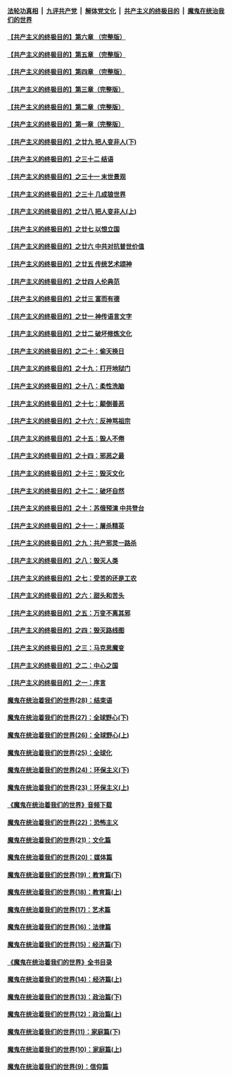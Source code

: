 ####  [法轮功真相](../../../../basic/blob/master/README.md?t=06161302) &nbsp;|&nbsp; [九评共产党](../../../../9ping.md/blob/master/README.md?t=06161302) &nbsp;|&nbsp; [解体党文化](../../../../jtdwh.md/blob/master/README.md?t=06161302)  &nbsp;|&nbsp; [共产主义的终极目的](../../../../gczydzjmd.md/blob/master/README.md?t=06161302) &nbsp;|&nbsp; [魔鬼在统治我们的世界](../../../../mgztzwmdsj.md/blob/master/README.md?t=06161302) 

#### [【共产主义的终极目的】第六章 （完整版）](../pages/nsc422/n11428913.md?t=06161302) 

#### [【共产主义的终极目的】第五章 （完整版）](../pages/nsc422/n11428912.md?t=06161302) 

#### [【共产主义的终极目的】第四章 （完整版）](../pages/nsc422/n11428907.md?t=06161302) 

#### [【共产主义的终极目的】第三章（完整版）](../pages/nsc422/n11428848.md?t=06161302) 

#### [【共产主义的终极目的】第二章（完整版）](../pages/nsc422/n11428831.md?t=06161302) 

#### [【共产主义的终极目的】第一章（完整版）](../pages/nsc422/n11417651.md?t=06161302) 

#### [【共产主义的终极目的】之廿九 把人变非人(下)](../pages/nsc422/n11344140.md?t=06161302) 

#### [【共产主义的终极目的】之三十二 结语](../pages/nsc422/n11360535.md?t=06161302) 

#### [【共产主义的终极目的】之三十一 末世景观](../pages/nsc422/n11351129.md?t=06161302) 

#### [【共产主义的终极目的】之三十 几成狼世界](../pages/nsc422/n11348280.md?t=06161302) 

#### [【共产主义的终极目的】之廿八 把人变非人(上)](../pages/nsc422/n11340492.md?t=06161302) 

#### [【共产主义的终极目的】之廿七 以恨立国](../pages/nsc422/n11336944.md?t=06161302) 

#### [【共产主义的终极目的】之廿六 中共对抗普世价值](../pages/nsc422/n11324785.md?t=06161302) 

#### [【共产主义的终极目的】之廿五 传统艺术颂神](../pages/nsc422/n11296396.md?t=06161302) 

#### [【共产主义的终极目的】之廿四 人伦典范](../pages/nsc422/n11296397.md?t=06161302) 

#### [【共产主义的终极目的】之廿三 富而有德](../pages/nsc422/n11283598.md?t=06161302) 

#### [【共产主义的终极目的】之廿一 神传语言文字](../pages/nsc422/n11263265.md?t=06161302) 

#### [【共产主义的终极目的】之廿二 破坏修炼文化](../pages/nsc422/n11245728.md?t=06161302) 

#### [【共产主义的终极目的】之二十：偷天换日](../pages/nsc422/n11238846.md?t=06161302) 

#### [【共产主义的终极目的】之十九：打开地狱门](../pages/nsc422/n11206376.md?t=06161302) 

#### [【共产主义的终极目的】之十八：柔性洗脑](../pages/nsc422/n11199994.md?t=06161302) 

#### [【共产主义的终极目的】之十七：颠倒善恶](../pages/nsc422/n11179782.md?t=06161302) 

#### [【共产主义的终极目的】之十六：反神骂祖宗](../pages/nsc422/n11166798.md?t=06161302) 

#### [【共产主义的终极目的】之十五：毁人不倦](../pages/nsc422/n11166792.md?t=06161302) 

#### [【共产主义的终极目的】之十四：邪恶之最](../pages/nsc422/n11150249.md?t=06161302) 

#### [【共产主义的终极目的】之十三：毁灭文化](../pages/nsc422/n11135227.md?t=06161302) 

#### [【共产主义的终极目的】之十二：破坏自然](../pages/nsc422/n11135214.md?t=06161302) 

#### [【共产主义的终极目的】之十：苏俄预演 中共登台](../pages/nsc422/n11118424.md?t=06161302) 

#### [【共产主义的终极目的】之十一：屠杀精英](../pages/nsc422/n11118442.md?t=06161302) 

#### [【共产主义的终极目的】之九：共产邪灵一路杀](../pages/nsc422/n11114139.md?t=06161302) 

#### [【共产主义的终极目的】之八：毁灭人类](../pages/nsc422/n11108503.md?t=06161302) 

#### [【共产主义的终极目的】之七：受苦的还是工农](../pages/nsc422/n11101809.md?t=06161302) 

#### [【共产主义的终极目的】之六：甜头和苦头](../pages/nsc422/n11096971.md?t=06161302) 

#### [【共产主义的终极目的】之五：万变不离其邪](../pages/nsc422/n11091285.md?t=06161302) 

#### [【共产主义的终极目的】之四：毁灭路线图](../pages/nsc422/n11086284.md?t=06161302) 

#### [【共产主义的终极目的】之三：马克思魔变](../pages/nsc422/n11061941.md?t=06161302) 

#### [【共产主义的终极目的】之二：中心之国](../pages/nsc422/n11047728.md?t=06161302) 

#### [【共产主义的终极目的】之一：序言](../pages/nsc422/n11086077.md?t=06161302) 

#### [魔鬼在统治着我们的世界(28)：结束语](../pages/nsc422/n10936246.md?t=06161302) 

#### [魔鬼在统治着我们的世界(27)：全球野心(下)](../pages/nsc422/n10928319.md?t=06161302) 

#### [魔鬼在统治着我们的世界(26)：全球野心(上)](../pages/nsc422/n10900318.md?t=06161302) 

#### [魔鬼在统治着我们的世界(25)：全球化](../pages/nsc422/n10788205.md?t=06161302) 

#### [魔鬼在统治着我们的世界(24)：环保主义(下)](../pages/nsc422/n10695307.md?t=06161302) 

#### [魔鬼在统治着我们的世界(23)：环保主义(上)](../pages/nsc422/n10688613.md?t=06161302) 

#### [《魔鬼在统治着我们的世界》音频下载](../pages/nsc422/n10635553.md?t=06161302) 

#### [魔鬼在统治着我们的世界(22)：恐怖主义](../pages/nsc422/n10614727.md?t=06161302) 

#### [魔鬼在统治着我们的世界(21)：文化篇](../pages/nsc422/n10597706.md?t=06161302) 

#### [魔鬼在统治着我们的世界(20)：媒体篇](../pages/nsc422/n10586579.md?t=06161302) 

#### [魔鬼在统治着我们的世界(19)：教育篇(下)](../pages/nsc422/n10564808.md?t=06161302) 

#### [魔鬼在统治着我们的世界(18)：教育篇(上)](../pages/nsc422/n10526970.md?t=06161302) 

#### [魔鬼在统治着我们的世界(17)：艺术篇](../pages/nsc422/n10499093.md?t=06161302) 

#### [魔鬼在统治着我们的世界(16)：法律篇](../pages/nsc422/n10485969.md?t=06161302) 

#### [魔鬼在统治着我们的世界(15)：经济篇(下)](../pages/nsc422/n10469975.md?t=06161302) 

#### [《魔鬼在统治着我们的世界》全书目录](../pages/nsc422/n10464261.md?t=06161302) 

#### [魔鬼在统治着我们的世界(14)：经济篇(上)](../pages/nsc422/n10457370.md?t=06161302) 

#### [魔鬼在统治着我们的世界(13)：政治篇(下)](../pages/nsc422/n10448270.md?t=06161302) 

#### [魔鬼在统治着我们的世界(12)：政治篇(上)](../pages/nsc422/n10444576.md?t=06161302) 

#### [魔鬼在统治着我们的世界(11)：家庭篇(下)](../pages/nsc422/n10440961.md?t=06161302) 

#### [魔鬼在统治着我们的世界(10)：家庭篇(上)](../pages/nsc422/n10435448.md?t=06161302) 

#### [魔鬼在统治着我们的世界(9)：信仰篇](../pages/nsc422/n10432159.md?t=06161302) 

